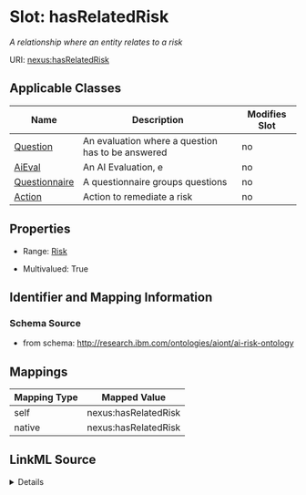 

# Slot: hasRelatedRisk


_A relationship where an entity relates to a risk_





URI: [nexus:hasRelatedRisk](http://research.ibm.com/ontologies/aiont/hasRelatedRisk)



<!-- no inheritance hierarchy -->





## Applicable Classes

| Name | Description | Modifies Slot |
| --- | --- | --- |
| [Question](Question.md) | An evaluation where a question has to be answered |  no  |
| [AiEval](AiEval.md) | An AI Evaluation, e |  no  |
| [Questionnaire](Questionnaire.md) | A questionnaire groups questions |  no  |
| [Action](Action.md) | Action to remediate a risk |  no  |







## Properties

* Range: [Risk](Risk.md)

* Multivalued: True





## Identifier and Mapping Information







### Schema Source


* from schema: http://research.ibm.com/ontologies/aiont/ai-risk-ontology




## Mappings

| Mapping Type | Mapped Value |
| ---  | ---  |
| self | nexus:hasRelatedRisk |
| native | nexus:hasRelatedRisk |




## LinkML Source

<details>
```yaml
name: hasRelatedRisk
description: A relationship where an entity relates to a risk
from_schema: http://research.ibm.com/ontologies/aiont/ai-risk-ontology
rank: 1000
alias: hasRelatedRisk
domain_of:
- Action
- AiEval
range: Risk
multivalued: true
inlined: false

```
</details>